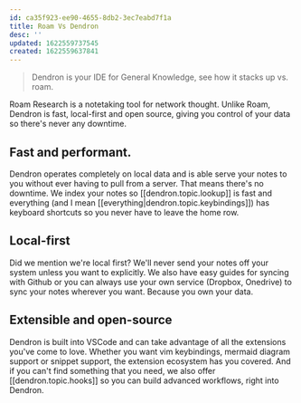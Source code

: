 ```yaml
---
id: ca35f923-ee90-4655-8db2-3ec7eabd7f1a
title: Roam Vs Dendron
desc: ''
updated: 1622559737545
created: 1622559637841
---
```


> Dendron is your IDE for General Knowledge, see how it stacks up vs. roam.

Roam Research is a notetaking tool for network thought. Unlike Roam, Dendron is fast, local-first and open source, giving you control of your data so there's never any downtime.

## Fast and performant.

Dendron operates completely on local data and is able serve your notes to you without ever having to pull from a server. That means there's no downtime. We index your notes so [[dendron.topic.lookup]] is fast and everything (and I mean [[everything|dendron.topic.keybindings]]) has keyboard shortcuts so you never have to leave the home row.

## Local-first

Did we mention we're local first? We'll never send your notes off your system unless you want to explicitly. We also have easy guides for syncing with Github or you can always use your own service (Dropbox, Onedrive) to sync your notes wherever you want. Because you own your data.

## Extensible and open-source

Dendron is built into VSCode and can take advantage of all the extensions you've come to love. Whether you want vim keybindings, mermaid diagram support or snippet support, the extension ecosystem has you covered. And if you can't find something that you need, we also offer [[dendron.topic.hooks]] so you can build advanced workflows, right into Dendron.
